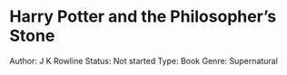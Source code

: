 # Harry Potter and the Philosopher’s Stone

Author: J K Rowline
Status: Not started
Type: Book
Genre: Supernatural